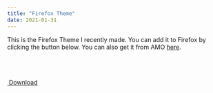 ```yaml
---
title: "Firefox Theme"
date: 2021-01-31
---
```


This is the Firefox Theme I recently made. You can add it to Firefox by clicking the button below. You can also get it from AMO 
<a href="https://addons.mozilla.org/en-US/firefox/addon/awesome-bubbly-blue/">here</a>.


<link rel="stylesheet" href="https://cdnjs.cloudflare.com/ajax/libs/font-awesome/4.7.0/css/font-awesome.min.css">
<link rel="stylesheet" href="https://theawesomecoder05.github.io/archives/assets/CSS/download.css">
<br>
<br>
<br>

<div class="button" id="button-3">
  <i class="fa fa-download"></i>
  
  <div id="circle"></div>
  <a href="#">&nbsp;Download</a>
 </div>
  
